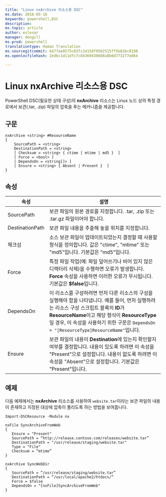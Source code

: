 ```yaml
---
title: "Linux nxArchive 리소스용 DSC"
ms.date: 2016-05-16
keywords: powershell,DSC
description: 
ms.topic: article
author: eslesar
manager: dongill
ms.prod: powershell
translationtype: Human Translation
ms.sourcegitcommit: 6477ae8575c83fc24150f9502515ff5b82bc8198
ms.openlocfilehash: 2edbc1d11dfc7c84369430688a8b0d773277e864

---
```


# Linux nxArchive 리소스용 DSC

PowerShell DSC(필요한 상태 구성)의 **nxArchive** 리소스는 Linux 노드 상의 특정 경로에서 보관(.tar, .zip) 파일의 압축을 푸는 메커니즘을 제공합니다.

## 구문

```
nxArchive <string> #ResourceName
{
    SourcePath = <string>
    DestinationPath = <string>
    [ Checksum = <string> { ctime | mtime | md5 }  ]
    [ Force = <bool> ]
    [ DependsOn = <string[]> ]
    [ Ensure = <string> { Absent | Present }  ]
}
```

## 속성

|  속성 |  설명 | 
|---|---|
| SourcePath| 보관 파일의 원본 경로를 지정합니다. .tar, .zip 또는 .tar.gz 파일이어야 합니다. | 
| DestinationPath| 보관 파일 내용을 추출해 놓을 위치를 지정합니다.| 
| 체크섬| 소스 보관 파일이 업데이트되었는지 결정할 때 사용할 형식을 정의합니다. 값은 "ctime", "mtime" 또는 "md5"입니다. 기본값은 "md5"입니다.| 
| Force| 특정 파일 작업(예: 파일 덮어쓰기나 비어 있지 않은 디렉터리 삭제)을 수행하면 오류가 발생합니다. **Force** 속성을 사용하면 이러한 오류가 무시됩니다. 기본값은 **$false**입니다.| 
| DependsOn | 이 리소스를 구성하려면 먼저 다른 리소스의 구성을 실행해야 함을 나타냅니다. 예를 들어, 먼저 실행하려는 리소스 구성 스크립트 블록의 **ID**가 **ResourceName**이고 해당 형식이 **ResourceType**일 경우, 이 속성을 사용하기 위한 구문은 `DependsOn = "[ResourceType]ResourceName"`입니다.| 
| Ensure| 보관 파일의 내용이 **Destination**에 있는지 확인할지 여부를 결정합니다. 내용이 있도록 하려면 이 속성을 "Present"으로 설정합니다. 내용이 없도록 하려면 이 속성을 "Absent"으로 설정합니다. 기본값은 "Present"입니다.| 

## 예제

다음 예제에서는 **nxArchive** 리소스를 사용하여 `website.tar`이라는 보관 파일의 내용이 존재하고 지정된 대상에 압축이 풀리도록 하는 방법을 보여줍니다.

```
Import-DSCResource -Module nx 

nxFile SyncArchiveFromWeb
{
   Ensure = "Present"
   SourcePath = “http://release.contoso.com/releases/website.tar”
   DestinationPath = "/usr/release/staging/website.tar"
   Type = "File"
   Checksum = “mtime”
}

nxArchive SyncWebDir
{
   SourcePath = “/usr/release/staging/website.tar”
   DestinationPath = “/usr/local/apache2/htdocs/”
   Force = $false
   DependsOn = "[nxFile]SyncArchiveFromWeb"
} 
```




<!--HONumber=Aug16_HO3-->



